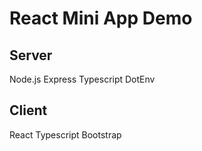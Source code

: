 # React Mini App Demo

## Server
Node.js
Express
Typescript
DotEnv

## Client
React
Typescript
Bootstrap
